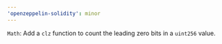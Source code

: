 ```yaml
---
'openzeppelin-solidity': minor
---
```


`Math`: Add a `clz` function to count the leading zero bits in a `uint256` value.
